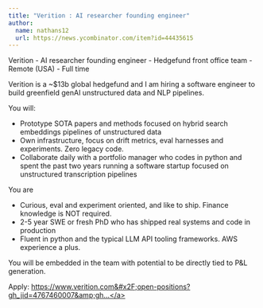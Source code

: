 ```yaml
---
title: "Verition : AI researcher founding engineer"
author:
  name: nathans12
  url: https://news.ycombinator.com/item?id=44435615
---
```

Verition - AI researcher founding engineer - Hedgefund front office team - Remote (USA) - Full time

Verition is a ~$13b global hedgefund and I am hiring a software engineer to build greenfield genAI unstructured data and NLP pipelines.

You will:
 - Prototype SOTA papers and methods focused on hybrid search embeddings pipelines of unstructured data
 - Own infrastructure, focus on drift metrics, eval harnesses and experiments. Zero legacy code. 
 - Collaborate daily with a portfolio manager who codes in python and spent the past two years running a software startup focused on unstructured transcription pipelines

You are
 - Curious, eval and experiment oriented, and like to ship. Finance knowledge is NOT required.
 - 2-5 year SWE or fresh PhD who has shipped real systems and code in production
 - Fluent in python and the typical LLM API tooling frameworks. AWS experience a plus.

You will be embedded in the team with potential to be directly tied to P&amp;L generation.

Apply: <a href="https:&#x2F;&#x2F;www.verition.com&#x2F;open-positions?gh_jid=4767460007&amp;gh_src=4c08455f7us" rel="nofollow">https:&#x2F;&#x2F;www.verition.com&#x2F;open-positions?gh_jid=4767460007&amp;gh...</a>
<JobApplication />
